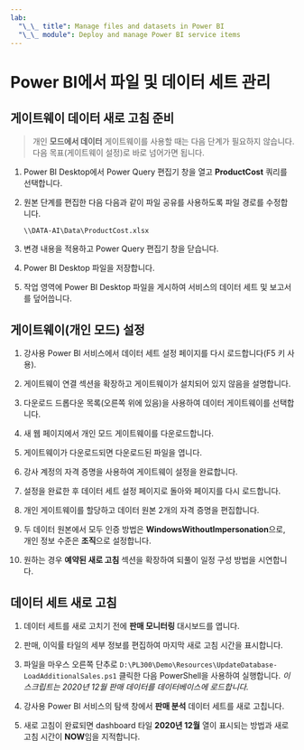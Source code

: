 ```yaml
---
lab:
  "\_\_ title": Manage files and datasets in Power BI
  "\_\_ module": Deploy and manage Power BI service items
---
```

# Power BI에서 파일 및 데이터 세트 관리

## 게이트웨이 데이터 새로 고침 준비

> 개인 **모드에서 데이터** 게이트웨이를 사용할 때는 다음 단계가 필요하지 않습니다. 다음 목표(게이트웨이 설정)로 바로 넘어가면 됩니다.

1. Power BI Desktop에서 Power Query 편집기 창을 열고 **ProductCost** 쿼리를 선택합니다.

1. 원본 단계를 편집한 다음 다음과 같이 파일 공유를 사용하도록 파일 경로를 수정합니다.

    `\\DATA-AI\Data\ProductCost.xlsx`

1. 변경 내용을 적용하고 Power Query 편집기 창을 닫습니다.

1. Power BI Desktop 파일을 저장합니다.

1. 작업 영역에 Power BI Desktop 파일을 게시하여 서비스의 데이터 세트 및 보고서를 덮어씁니다.

## 게이트웨이(개인 모드) 설정

1. 강사용 Power BI 서비스에서 데이터 세트 설정 페이지를 다시 로드합니다(F5 키 사용).

1. 게이트웨이 연결 섹션을 확장하고 게이트웨이가 설치되어 있지 않음을 설명합니다.

1. 다운로드 드롭다운 목록(오른쪽 위에 있음)을 사용하여 데이터 게이트웨이를 선택합니다.

1. 새 웹 페이지에서 개인 모드 게이트웨이를 다운로드합니다.

1. 게이트웨이가 다운로드되면 다운로드된 파일을 엽니다.

1. 강사 계정의 자격 증명을 사용하여 게이트웨이 설정을 완료합니다.

1. 설정을 완료한 후 데이터 세트 설정 페이지로 돌아와 페이지를 다시 로드합니다.

1. 개인 게이트웨이를 할당하고 데이터 원본 2개의 자격 증명을 편집합니다.

1. 두 데이터 원본에서 모두 인증 방법은 **WindowsWithoutImpersonation**으로, 개인 정보 수준은 **조직**으로 설정합니다.

1. 원하는 경우 **예약된 새로 고침** 섹션을 확장하여 되풀이 일정 구성 방법을 시연합니다.

## 데이터 세트 새로 고침

1. 데이터 세트를 새로 고치기 전에 **판매 모니터링** 대시보드를 엽니다.

1. 판매, 이익률 타일의 세부 정보를 편집하여 마지막 새로 고침 시간을 표시합니다.

1. 파일을 마우스 오른쪽 단추로 `D:\PL300\Demo\Resources\UpdateDatabase-LoadAdditionalSales.ps1` 클릭한 다음 PowerShell을 사용하여 실행합니다. *이 스크립트는 2020년 12월 판매 데이터를 데이터베이스에 로드합니다.*

1. 강사용 Power BI 서비스의 탐색 창에서 **판매 분석** 데이터 세트를 새로 고칩니다.

1. 새로 고침이 완료되면 dashboard 타일 **2020년 12월** 열이 표시되는 방법과 새로 고침 시간이 **NOW**임을 지적합니다.
